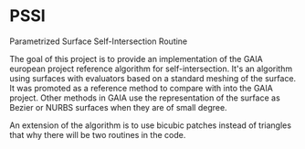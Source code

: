 # PSSI
Parametrized Surface Self-Intersection Routine

The goal of this project is to provide an implementation
of the GAIA european project reference algorithm for self-intersection.
It's an algorithm using surfaces with evaluators based on a standard
meshing of the surface. It was promoted as a reference method to compare
with into the GAIA project. Other methods in GAIA use the representation of 
the surface as Bezier or NURBS surfaces when they are of small degree.

An extension of the algorithm is to use bicubic patches instead of triangles 
that why there will be two routines in the code.

